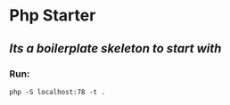 # Php Starter
## _Its a boilerplate skeleton to start with_

### Run:
```
php -S localhost:78 -t .
```

